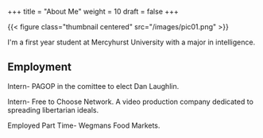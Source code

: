 +++
title = "About Me"
weight = 10
draft = false
+++

{{< figure class="thumbnail centered" src="/images/pic01.png" >}}


I'm a first year student at Mercyhurst University with a major in intelligence. 

## Employment

Intern- PAGOP in the comittee to elect Dan Laughlin.

Intern- Free to Choose Network. A video production company dedicated to spreading libertarian ideals.

Employed Part Time- Wegmans Food Markets. 